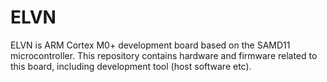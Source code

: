 # ELVN

ELVN is ARM Cortex M0+ development board based on the SAMD11 microcontroller. This repository contains hardware and firmware related to this board, including development tool (host software etc).
